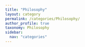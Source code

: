 ```yaml
---
title: "Philosophy"
layout: category
permalink: /categories/Philosophy/
author_profile: true
taxonomy: Philosophy
sidebar:
  nav: "categories"
---
```

